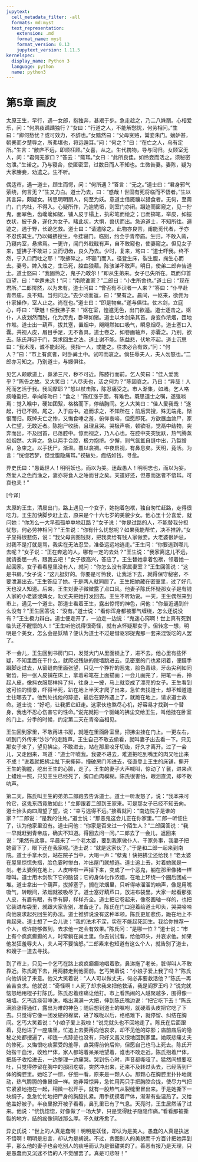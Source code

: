 ```yaml
---
jupytext:
  cell_metadata_filter: -all
  formats: md:myst
  text_representation:
    extension: .md
    format_name: myst
    format_version: 0.13
    jupytext_version: 1.11.5
kernelspec:
  display_name: Python 3
  language: python
  name: python3
---
```

# 第5章 画皮

太原王生，早行，遇一女郎，抱独奔，甚艰于步。急走趁之，乃二八姝丽。心相爱乐，问：“何夙夜踽踽独行？”女曰：“行道之人，不能解愁忧，何劳相问。”生曰：“卿何愁忧？或可效力，不辞也。”女黯然曰：“父母贪赂，鬻妾朱门。嫡妒甚，朝詈而夕楚辱之，所弗堪也，将远遁耳。”问：“何之？”曰：“在亡之人，乌有定所。”生言：“敝庐不远，即烦枉顾。”女喜，从之。生代携物，导与同归。女顾室无人，问：“君何无家口？”答云：“斋耳。”女曰：“此所良佳。如怜妾而活之，须秘密勿泄。”生诺之。乃与寝合，使匿密室，过数日而人不知也。生微告妻。妻陈，疑为大家媵妾，劝遣之。生不听。

偶适市，遇一道士，顾生而愕，问：“何所遇？”答言：“无之。”道士曰：“君身邪气萦绕，何言无？”生又力白。道士乃去，曰：“惑哉！世固有死将临而不悟者。”生以其言异，颇疑女。转思明明丽人，何至为妖。意道士借魇禳以猎食者。无何，至斋门，门内杜，不得入。心疑所作，乃逾垝垣，则室门亦闭。蹑迹而窗窥之，见一狞鬼，面翠色，齿巉巉如锯，铺人皮于榻上，执彩笔而绘之；已而掷笔，举皮，如振衣状，披于身，遂化为女子。睹此状，大惧，兽伏而出。急追道士，不知所往。遍迹之，遇于野，长跪乞救。道士曰：“请遣除之。此物亦良苦，甫能觅代者，予亦不忍伤其生。”乃以蝇拂授生，令挂寝门。临别，约会于青帝庙。生归，不敢入斋，乃寝内室，悬拂焉。一更许，闻门外戢戢有声，自不敢窥也，使妻窥之。但见女子来，望拂子不敢进；立而切齿，良久乃去。少时，复来，骂曰：“道士吓我。终不然，宁入口而吐之耶！”取拂碎之，坏寝门而入。径登生床，裂生腹，掬生心而去。妻号。婢入烛之，生已死，腔血狼藉。陈骇涕不敢声。明日，使弟二郎奔告道士。道士怒曰：“我固怜之，鬼子乃敢尔！”即从生弟来。女子已失所在。既而仰首四望，曰：“幸遁未远！”问：“南院谁家？”二郎曰：“小生所舍也。”道士曰：“现在君所。”二郎愕然，以为未有。道士问曰：“曾否有不识者一人来？”答曰：“仆早赴青帝庙，良不知。当归问之。”去少顷而返，曰：“果有之。晨间，一妪来，欲佣为仆家操作，室人止之。尚在也。”道士曰：“即是物矣。”遂与俱往。仗木剑，立庭心，呼曰：“孽魅！偿我拂子来！”妪在室，惶遽无色，出门欲遁。道士逐击之。妪仆，人皮划然而脱，化为厉鬼，卧嗥如猪。道士以木剑枭其首。身变作浓烟，匝地作堆。道士出一葫芦，拔其塞，置烟中，飗飗然如口吸气，瞬息烟尽。道士塞口入囊。共视人皮，眉目手足，无不备具。道士卷之，如卷画轴声，亦囊之。乃别，欲去。陈氏拜迎于门，哭求回生之法。道士谢不能。陈益悲，伏地不起。道士沉思曰：“我术浅，诚不能起死。我指一人，或能之。往求必合有效。”问：“何人？”曰：“市上有疯者，时卧粪土中。试叩而哀之。倘狂辱夫人，夫人勿怒也。”二郎亦习知之。乃别道士，与嫂俱往。

见乞人颠歌道上，鼻涕三尺，秽不可近。陈膝行而前。乞人笑曰：“佳人爱我乎？”陈告之故。又大笑曰：“人尽夫也，活之何为？”陈固哀之。乃曰：“异哉！人死而乞活于我。我阎摩耶？”怒以杖击陈，陈忍痛受之。市人渐集，如堵。乞人咯痰唾盈把，举向陈吻曰：“食之！”陈红涨于面，有难色。既思道士之嘱，遂强啖焉：觉入喉中，硬如团絮，格格而下，停结胸间。乞人大笑曰：“佳人爱我哉！”遂起，行已不顾。尾之，入于庙中。追而求之，不知所在；前后冥搜，殊无端兆，惭恨而归。既悼夫亡之惨，又悔食唾之羞，俯仰哀啼，但愿即死。方欲展血敛尸，家人伫望，无敢近者。陈抱尸收肠，且理且哭。哭极声嘶，顿欲呕，觉鬲中结物，突奔而出，不及回首，已落腔中。惊而视之，乃人心也。在腔中突突犹跃，热气腾蒸如烟然。大异之。急以两手合腔，极力抱挤。少懈，则气氤氲自缝中出，乃裂缯帛，急束之。以手抚尸，渐温。覆以衾裯。中夜启视，有鼻息矣。天明，竟活。为言：“恍惚若梦，但觉腹隐痛耳。”视破处，痂结如钱，寻愈。

异史氏曰：“愚哉世人！明明妖也，而以为美。迷哉愚人！明明忠也，而以为妄。然爱人之色而渔之，妻亦将食人之唾而甘之矣。天道好还，但愚而迷者不悟耳。可哀也夫！”

[今译]

太原的王生，清晨出门，路上遇见一个女子，她抱着包袱，独自匆忙赶路，走得很吃力。王生加快脚步赶上去，原来是个十六七岁的美貌少女。他心里十分喜爱，就问她：“你怎么一大早孤孤单单地赶路？”女子说：“你是过路的人，不能替我分担忧愁，何必劳神相问？”王生说：“你有什么忧愁呢？如果我能帮忙，决不推辞。”女子显得很悲伤，说：“我父母贪图钱财，把我卖给有钱人家做妾。大老婆很妒忌，对我不是打就是骂，我实在无法忍受，准备远远地逃走。”王生问：“你要逃到哪儿去呢？”女子说：“正在奔逃的人，哪有一定的去处？”王生说：“我家离这儿不远，就请委屈一点，跟我去吧！”女子很高兴，答应了。王生替她拿着包袱，领着她一起回家。女子看看屋里没有人，就问：“你怎么没有家属妻室？”王生回答说：“这是书房。”女子说：“这儿挺好的。你要是可怜我，让我活下去，就得保守秘密，不要泄漏出去。”王生答应了她。于是两人就同居了。王生把她藏在密室里，过了好几天也没人知道。后来，王生对妻子微微露了点口风。他妻子陈氏怀疑那女子是有钱人家的小老婆或婢女，劝丈夫把她打发回去。王生不听劝说。一天，王生偶然来到市上，遇见一个道士。那道士看着王生，露出惊愕的神色，问他：“你最近遇到什么没有？”王生回答说：“没有。”道士说：“看你浑身都被邪气缠绕，怎么还说没有？”王生极力辩白。道士便走开了，一边走一边说：“鬼迷心窍啊！世上真有死到临头还不醒悟的人！”王生听他说得很奇怪，就有点怀疑那女子。但转念一想，明明是个美女，怎么会是妖精？便认为道士不过是借驱邪捉鬼那一套来混饭吃的人罢了。

不一会儿，王生回到书房门口，发觉大门从里面锁上了，进不去。他心里有些怀疑，不知里面在干什么，就爬过残缺的院墙跳进去。见密室的门也紧闭着，便蹑手蹑脚走过去，从窗缝向里面张望，只见一个狰狞的恶鬼，脸色青绿，牙齿尖利如同锯齿，把一张人皮铺在床上，拿着彩笔在上面描画；一会儿画完了，把笔一丢，拎起人皮，像抖衣服那样抖了抖，往身上一披，马上就变成了漂亮的女子。王生看到这可怕的情景，吓得半死，趴在地上半天才爬了出来，急忙去找道士，却不知道道士往哪去了。他到处找他的踪迹，最后在野外遇上了，就跪在地上，请求道士救命。道士说：“好吧，让我把它赶走。这家伙也煞尽心机，好容易才找到一个替身，我也不忍心伤害它的性命。”说完就把一个驱蝇的拂尘交给王生，叫他挂在卧室的门上。分手的时候，约定第二天在青帝庙相见。

王生回到家里，不敢再进书房，就睡在里面卧室里，把拂尘挂在门上。一更左右，听到门外传来“沙沙”的走路声。王生自己不敢去偷看，就叫妻子出去看一下。只见那女子来了，望见拂尘，不敢进去，站在那里咬牙切齿，好久才离开。过了一会儿，又走回来，骂道：“道士吓唬我。我要不进去，难道把吃到嘴里的肉又吐出来不成！”说着就把拂尘扯下来撕碎，撞破房门闯进去，径直登上王生的床铺，撕开王生的胸膛，挖出王生的心脏，走了。王生的妻子大声喊叫，惊动了丫鬟，进来点上蜡烛一照，只见王生已经死了，胸口血肉模糊。陈氏很害怕，眼泪直流，却不敢吭声。

第二天，陈氏叫王生的弟弟二郎跑去告诉道士。道士一听发怒了，说：“我本来可怜它，这鬼东西竟敢如此！”立即跟着二郎到王家来。可是那女子已经不知去向。道士抬头向四周望了望，说：“幸亏逃得不远。”接着就问：“南边院子是谁的家？”二郎说：“是我的住处。”道士说：“那恶鬼这会儿正在你家里。”二郎一听怔住了，认为他家里没有。道士问他：“你家是否来过一个陌生人？”二郎回答说：“我一早就赶到青帝庙，确实不知道。得回去问一问。”二郎去了一会儿，返回来说：“果然有此事。早晨来了一个老太婆，要到我家做仆人、干家务事，我妻子把她留下了，眼下还在我家呢。”道士说：“就是这家伙了。”于是和二郎一起来到南院。道士手拿木剑，站在院子当中，大喝一声：“孽鬼！快把拂尘还给我！”老太婆在屋里惊慌失措，脸色霎时惨白，冲出屋门就想逃。道士追上去，对着她就是一剑。老太婆倒在地上，人皮哗啦一声掉下来，变成了一个恶鬼，躺在那里像猪一样嚎叫。道士用木剑砍下它的脑袋；它的身体化作浓烟，在地上环绕一个圈后团成一堆。道士拿出一个葫芦，拔掉塞子，搁在浓烟里，只听得哧溜溜的响声，像是用嘴吸气，转眼间，浓烟就被吸尽了。道士塞好葫芦口，放进布袋里。大家一起看那张人皮，有眉有眼，有手有脚，样样齐全。道士把它卷起来，像卷画轴一样的，也把它装进布袋里，就跟大家告别，准备走了。陈氏在门口迎着给道士叩头，哭哭啼啼向他哀求起死回生的办法。道士推辞说没有这种本领。陈氏更加悲伤，跪在地上不肯起来。道士想了一会儿说：“我的法术不深，实在不能起死回生。我给你推荐一个人，或许能够做到，去求他一定会有效果。”陈氏问：“是哪一位？”道士说：“市上有个疯疯癫癫的人，时常躺在粪土里。你去试试看，给他叩头，并哀求他。如果他发狂羞辱夫人，夫人可不要恼怒。”二郎素来也知道有这么个人，就告别了道士，和嫂子一道去寻找。

到了市上，只见一个乞丐在路上疯疯癫癫地唱着歌，鼻涕拖了老长，脏得叫人不敢靠近。陈氏跪下去，用两膝走到他面前。乞丐笑着说：“小娘子爱上我了吗？”陈氏向他诉说了来意。他又大笑着说：“人人可以做丈夫，何必非要救活他？”陈氏一再苦苦哀求。他就说：“奇怪啊！人死了却求我来把他救活，我是阎罗王吗？”说完就恼怒地用棍子打陈氏。陈氏忍着疼痛让他打。市上看热闹的人越聚越多，围得像一堵墙。乞丐连痰带唾沫，咯出满满一大把，伸到陈氏嘴边说：“把它吃下去！”陈氏满脸涨得通红，露出为难的神色；随后想到道士的嘱咐，就硬着头皮把它吃了下去。只觉得它像一团发硬的棉絮，进了喉咙以后，格格难下，就停留、纠结在胸间。乞丐大笑着说：“小娘子爱上我啦！”说完就头也不回地走了。陈氏在后面跟着，见他进了一座庙里，忙追上去要再向他哀求，却不见他的踪影；庙前庙后的隐秘之处都搜遍了，却连一点踪迹也没有，只好又羞又恨地回到家里。她既悲痛丈夫的惨死，又悔恨吃痰蒙受的羞辱，直哭得前俯后仰，但愿自己也马上死去。陈氏开始揩干血污，收殓尸体，家人都站着呆呆地望着，谁也不敢走近。陈氏抱着尸体，把肠子收拾进去，一边整理一边痛哭。哭到伤心时，声音都嘶哑了。猛然间想要呕吐，只觉得停留在胸中的那团疙瘩，突然冲出来，还来不及转过头去，已经落到尸体的胸腔里。她吃了一惊，仔细一看，原来是一颗人心。那颗心在胸腔里扑扑地跳动，热气腾腾的像冒烟一样。她非常惊异，急忙用两只手把胸腔合拢，使尽力气把它紧紧地抱在一起，稍微一松开手，就有一股热气从裂缝里冒出来。于是她撕下一块绸子，急急忙忙地把尸身的胸腔扎紧。用手抚摸着尸体，渐渐有些温热了。又给他盖好被子。半夜里掀开被子看看，鼻孔里已有了气息。天亮时，王生居然活了过来。他说：“恍恍惚惚，好像做了一场大梦，只是觉得肚子隐隐作痛。”看看那被撕裂的地方，结的痂像铜钱那么厚。不久就痊愈了。

异史氏说：“世上的人真是蠢啊！明明是妖怪，却认为是美人。愚蠢的人真是执迷不悟啊！明明是忠言，却认为是胡说。不过，贪图别人的美貌而千方百计把她弄到手，那么他的妻子也会吃别人的痰唾而认为是很甜美的了。善恶有报乃是天理，只是愚蠢而又沉迷不悟的人不觉醒罢了。真是可悲呀！”


